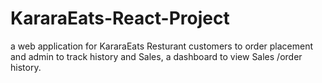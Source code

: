 # KararaEats-React-Project
a web application for KararaEats Resturant customers to order placement and admin to track history and Sales, a dashboard to view Sales /order history.
